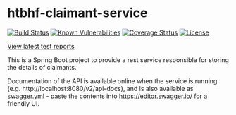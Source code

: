 # htbhf-claimant-service

[![Build Status](https://img.shields.io/travis/com/DepartmentOfHealth-htbhf/htbhf-claimant-service/master.svg)](https://travis-ci.com/DepartmentOfHealth-htbhf/htbhf-claimant-service)
[![Known Vulnerabilities](https://snyk.io/test/github/DepartmentOfHealth-htbhf/htbhf-claimant-service/badge.svg?targetFile=build.gradle)](https://snyk.io/test/github/DepartmentOfHealth-htbhf/htbhf-claimant-service?targetFile=build.gradle)
[![Coverage Status](https://codecov.io/gh/DepartmentOfHealth-htbhf/htbhf-claimant-service/branch/master/graph/badge.svg)](https://codecov.io/gh/DepartmentOfHealth-htbhf/htbhf-claimant-service)
[![License](https://img.shields.io/badge/license-MIT-blue.svg)](https://opensource.org/licenses/MIT)

[View latest test reports](https://departmentofhealth-htbhf.github.io/htbhf-claimant-service/)

This is a Spring Boot project to provide a rest service responsible for storing the details of claimants.

Documentation of the API is available online when the service is running (e.g. http://localhost:8080/v2/api-docs),
and is also available as [swagger.yml](swagger.yml) - paste the contents into https://editor.swagger.io/ for a friendly UI.

